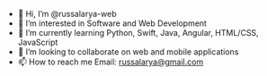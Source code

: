 - 👋 Hi, I’m @russalarya-web
- 👀 I’m interested in Software and Web Development
- 🌱 I’m currently learning Python, Swift, Java, Angular, HTML/CSS, JavaScript
- 💞️ I’m looking to collaborate on web and mobile applications
- 📫 How to reach me Email: russalarya@gmail.com

<!---
russalarya-web/russalarya-web is a ✨ special ✨ repository because its `README.md` (this file) appears on your GitHub profile.
You can click the Preview link to take a look at your changes.
--->
